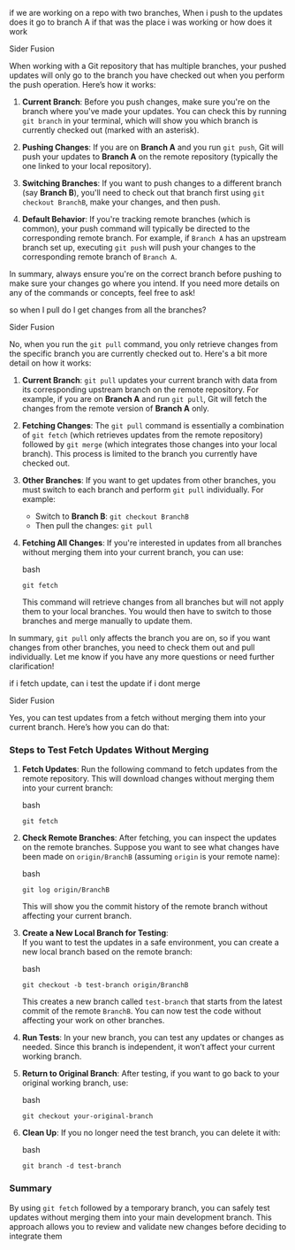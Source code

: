 
if we are working on a repo with two branches, When i push to the updates does it go to branch A if that was the place i was working or how does it work

Sider Fusion

When working with a Git repository that has multiple branches, your pushed updates will only go to the branch you have checked out when you perform the push operation. Here’s how it works:

1.  **Current Branch**: Before you push changes, make sure you're on the branch where you've made your updates. You can check this by running  `git branch`  in your terminal, which will show you which branch is currently checked out (marked with an asterisk).
    
2.  **Pushing Changes**: If you are on  **Branch A**  and you run  `git push`, Git will push your updates to  **Branch A**  on the remote repository (typically the one linked to your local repository).
    
3.  **Switching Branches**: If you want to push changes to a different branch (say  **Branch B**), you'll need to check out that branch first using  `git checkout BranchB`, make your changes, and then push.
    
4.  **Default Behavior**: If you're tracking remote branches (which is common), your push command will typically be directed to the corresponding remote branch. For example, if  `Branch A`  has an upstream branch set up, executing  `git push`  will push your changes to the corresponding remote branch of  `Branch A`.
    

In summary, always ensure you're on the correct branch before pushing to make sure your changes go where you intend. If you need more details on any of the commands or concepts, feel free to ask!

so when I pull do I get changes from all the branches?

Sider Fusion

No, when you run the  `git pull`  command, you only retrieve changes from the specific branch you are currently checked out to. Here's a bit more detail on how it works:

1.  **Current Branch**:  `git pull`  updates your current branch with data from its corresponding upstream branch on the remote repository. For example, if you are on  **Branch A**  and run  `git pull`, Git will fetch the changes from the remote version of  **Branch A**  only.
    
2.  **Fetching Changes**: The  `git pull`  command is essentially a combination of  `git fetch`  (which retrieves updates from the remote repository) followed by  `git merge`  (which integrates those changes into your local branch). This process is limited to the branch you currently have checked out.
    
3.  **Other Branches**: If you want to get updates from other branches, you must switch to each branch and perform  `git pull`  individually. For example:
    
    -   Switch to  **Branch B**:  `git checkout BranchB`
    -   Then pull the changes:  `git pull`
4.  **Fetching All Changes**: If you're interested in updates from all branches without merging them into your current branch, you can use:
    
    bash
    
    `git fetch` 
    
    This command will retrieve changes from all branches but will not apply them to your local branches. You would then have to switch to those branches and merge manually to update them.
    

In summary,  `git pull`  only affects the branch you are on, so if you want changes from other branches, you need to check them out and pull individually. Let me know if you have any more questions or need further clarification!

if i fetch update, can i test the update if i dont merge

Sider Fusion

Yes, you can test updates from a fetch without merging them into your current branch. Here’s how you can do that:

### Steps to Test Fetch Updates Without Merging

1.  **Fetch Updates**: Run the following command to fetch updates from the remote repository. This will download changes without merging them into your current branch:
    
    bash
    
    `git fetch` 
    
2.  **Check Remote Branches**: After fetching, you can inspect the updates on the remote branches. Suppose you want to see what changes have been made on  `origin/BranchB`  (assuming  `origin`  is your remote name):
    
    bash
    
    `git log origin/BranchB` 
    
    This will show you the commit history of the remote branch without affecting your current branch.
    
3.  **Create a New Local Branch for Testing**:  
    If you want to test the updates in a safe environment, you can create a new local branch based on the remote branch:
    
    bash
    
    `git checkout -b test-branch origin/BranchB` 
    
    This creates a new branch called  `test-branch`  that starts from the latest commit of the remote  `BranchB`. You can now test the code without affecting your work on other branches.
    
4.  **Run Tests**: In your new branch, you can test any updates or changes as needed. Since this branch is independent, it won’t affect your current working branch.
    
5.  **Return to Original Branch**: After testing, if you want to go back to your original working branch, use:
    
    bash
    
    `git checkout your-original-branch` 
    
6.  **Clean Up**: If you no longer need the test branch, you can delete it with:
    
    bash
    
    `git branch -d test-branch` 
    

### Summary

By using  `git fetch`  followed by a temporary branch, you can safely test updates without merging them into your main development branch. This approach allows you to review and validate new changes before deciding to integrate them
